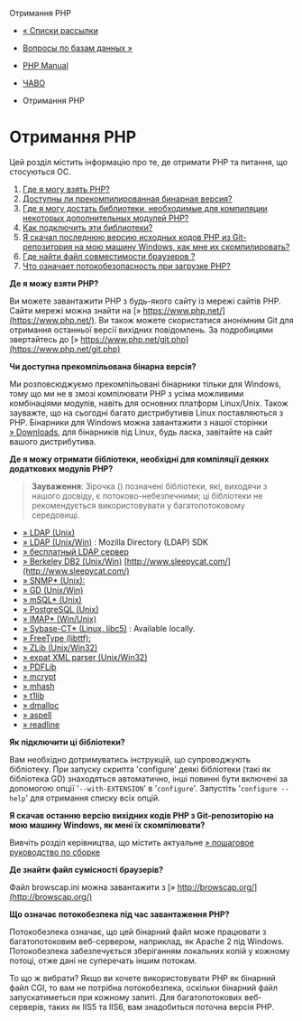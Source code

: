 Отримання PHP

-   [« Списки рассылки](faq.mailinglist.html)
    
-   [Вопросы по базам данных »](faq.databases.html)
    
-   [PHP Manual](index.html)
    
-   [ЧАВО](faq.html)
    
-   Отримання PHP
    

# Отримання PHP

Цей розділ містить інформацію про те, де отримати PHP та питання, що стосуються OC.

1.  [Где я могу взять PHP?](#faq.obtaining.where)
2.  [Доступны ли прекомпилированная бинарная версия?](#faq.obtaining.precompiled)
3.  [Где я могу достать библиотеки, необходимые для компиляции некоторых дополнительных модулей PHP?](#faq.obtaining.optional)
4.  [Как подключить эти библиотеки?](#faq.obtaining.how)
5.  [Я скачал последнюю версию исходных кодов PHP из Git-репозитория на мою машину Windows, как мне их скомпилировать?](#faq.obtaining.compilent)
6.  [Где найти файл совместимости браузеров ?](#faq.obtaining.browscap)
7.  [Что означает потокобезопасность при загрузке PHP?](#faq.obtaining.threadsafety)

**Де я можу взяти PHP?**

Ви можете завантажити PHP з будь-якого сайту із мережі сайтів PHP. Сайти мережі можна знайти на [» https://www.php.net/](https://www.php.net/). Ви також можете скористатися анонімним Git для отримання останньої версії вихідних повідомлень. За подробицями звертайтесь до [» https://www.php.net/git.php](https://www.php.net/git.php)

**Чи доступна прекомпільована бінарна версія?**

Ми розповсюджуємо прекомпільовані бінарники тільки для Windows, тому що ми не в змозі компілювати PHP з усіма можливими комбінаціями модулів, навіть для основних платформ Linux/Unix. Також зауважте, що на сьогодні багато дистрибутивів Linux поставляються з PHP. Бінарники для Windows можна завантажити з нашої сторінки [» Downloads](https://www.php.net/downloads.php), для бінарників під Linux, будь ласка, завітайте на сайт вашого дистрибутива.

**Де я можу отримати бібліотеки, необхідні для компіляції деяких додаткових модулів PHP?**

> **Зауваження**: Зірочка () позначені бібліотеки, які, виходячи з нашого досвіду, є потоково-небезпечними; ці бібліотеки не рекомендується використовувати у багатопотоковому середовищі.

-   [» LDAP (Unix)](https://www.openldap.org/software/download/)
-   [» LDAP (Unix/Win)](https://wiki.mozilla.org/LDAP_C_SDK) : Mozilla Directory (LDAP) SDK
-   [» бесплатный LDAP сервер](http://www.bind9.net/download-openldap/)
-   [» Berkeley DB2 (Unix/Win)](http://www.sleepycat.com/) [http://www.sleepycat.com/](http://www.sleepycat.com/)
-   [» SNMP\* (Unix):](http://www.net-snmp.org/)
-   [» GD (Unix/Win)](http://www.libgd.org/)
-   [» mSQL\* (Unix)](https://hughestech.com.au/products/msql/)
-   [» PostgreSQL (Unix)](http://www.postgresql.org/)
-   [» IMAP\* (Win/Unix)](https://github.com/uw-imap/imap)
-   [» Sybase-CT\* (Linux, libc5)](http://www.sybase.com/) : Available locally.
-   [» FreeType (libttf):](http://www.freetype.org/)
-   [» ZLib (Unix/Win32)](http://www.zlib.net/)
-   [» expat XML parser (Unix/Win32)](http://www.jclark.com/xml/expat.html)
-   [» PDFLib](http://www.pdflib.com/products/pdflib-family/)
-   [» mcrypt](http://mcrypt.sourceforge.net/)
-   [» mhash](http://mhash.sourceforge.net/)
-   [» t1lib](http://www.ibiblio.org/pub/Linux/libs/graphics/)
-   [» dmalloc](http://dmalloc.com/)
-   [» aspell](http://aspell.net/)
-   [» readline](http://cnswww.cns.cwru.edu/~chet/readline/rltop.html)

**Як підключити ці бібліотеки?**

Вам необхідно дотримуватись інструкцій, що супроводжують бібліотеку. При запуску скрипта 'configure' деякі бібліотеки (такі як бібліотека GD) знаходяться автоматично, інші повинні бути включені за допомогою опції '`--with-EXTENSION`' в '`configure`'. Запустіть '`configure --help`' для отримання списку всіх опцій.

**Я скачав останню версію вихідних кодів PHP з Git-репозиторію на мою машину Windows, як мені їх скомпілювати?**

Вивчіть розділ керівництва, що містить актуальне [» пошаговое руководство по сборке](https://wiki.php.net/internals/windows/stepbystepbuild)

**Де знайти файл сумісності браузерів?**

Файл browscap.ini можна завантажити з [» http://browscap.org/](http://browscap.org/)

**Що означає потокобезпека під час завантаження PHP?**

Потокобезпека означає, що цей бінарний файл може працювати з багатопотоковим веб-сервером, наприклад, як Apache 2 під Windows. Потокобезпека забезпечується зберіганням локальних копій у кожному потоці, отже дані не суперечать іншим потокам.

То що ж вибрати? Якщо ви хочете використовувати PHP як бінарний файл CGI, то вам не потрібна потокобезпека, оскільки бінарний файл запускатиметься при кожному запиті. Для багатопотокових веб-серверів, таких як IIS5 та IIS6, вам знадобиться поточна версія PHP.